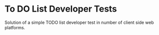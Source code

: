 # To DO List Developer Tests
 Solution of a simple TODO list developer test in number of client side web platforms.
